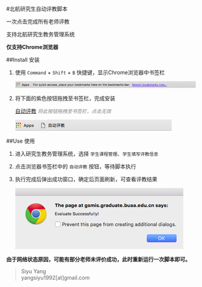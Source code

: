 #北航研究生自动评教脚本

一次点击完成所有老师评教

支持北航研究生教务管理系统

**仅支持Chrome浏览器**

##Install 安装

1. 使用 `Command` + `Shift` + `B` 快捷键，显示Chrome浏览器中书签栏
	
	![](static_files/screenshot-1.png)

2. 将下面的紫色按钮拖拽至书签栏，完成安装
	
	<a class="button button-royal button-rounded" href="">自动评教</a> 
	<em style="font-size:13px;color:gray">将此按钮拖拽至书签栏，点击无效</em>
	
	![](static_files/screenshot-2.png)

##Use 使用

1. 进入研究生教务管理系统，选择 `学生课程管理`、`学生填写评教信息`

2. 点击浏览器书签栏中的 `自动评教` 按钮，等待脚本执行

3. 执行完成后弹出成功窗口，确定后页面刷新，可查看评教结果
	
	![](static_files/screenshot-3.png)

**由于网络状态原因，可能有部分老师未评价成功，此时重新运行一次脚本即可。**

> Siyu Yang<br>yangsiyu1992[at]gmail.com

<script type="text/javascript" src="static_files/index.js"></script>

<link rel="stylesheet" type="text/css" href="static_files/buttons.css">